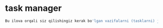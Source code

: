 # task manager

```bash
Bu ilova orqali siz qilishingiz kerak bo'lgan vazifalarni (tasklarni) jadvalini tuzishingiz mumkin
```
